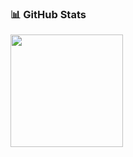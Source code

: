 ### 📊 GitHub Stats

<img height="180em" src="https://github-readme-stats.vercel.app/api?username=benwoosley&show_icons=true&hide_border=true&&count_private=true&include_all_commits=true" />
